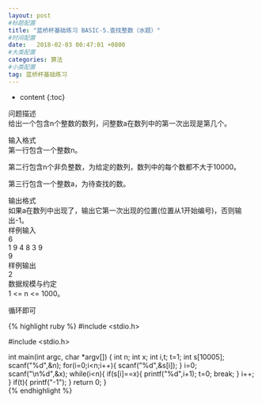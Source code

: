 ```yaml
---
layout: post
#标题配置
title: "蓝桥杯基础练习 BASIC-5.查找整数（水题）"
#时间配置
date:   2018-02-03 00:47:01 +0800
#大类配置
categories: 算法
#小类配置
tag: 蓝桥杯基础练习
---
```


* content
{:toc}
 

    
 问题描述  
给出一个包含n个整数的数列，问整数a在数列中的第一次出现是第几个。  

输入格式  
第一行包含一个整数n。  

第二行包含n个非负整数，为给定的数列，数列中的每个数都不大于10000。  

第三行包含一个整数a，为待查找的数。  

输出格式  
如果a在数列中出现了，输出它第一次出现的位置(位置从1开始编号)，否则输出-1。  
样例输入  
6  
1 9 4 8 3 9  
9  
样例输出  
2  
数据规模与约定  
1 <= n <= 1000。  
  


循环即可  
  

    
  
  
  
{% highlight ruby %}
#include <stdio.h>

#include <stdio.h>

int main(int argc, char *argv[]) {
	int n;
	int x;
	int i,t;
	t=1;
	int s[10005];
	scanf("%d",&n);
	for(i=0;i<n;i++){
		scanf("%d",&s[i]);
	}
	i=0;
	scanf("\n%d",&x);
	while(i<n){
		if(s[i]==x){
			printf("%d",i+1);
			t=0;
			break;
		}
		i++;
		}
	if(t){
		printf("-1");
	}
	return 0;
}	
{% endhighlight %}
